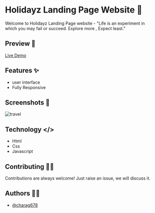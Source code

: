 # Holidayz Landing Page Website 🚗

Welcome to Holidayz Landing Page website - "Life is an experiment in which you may fail or succeed. Explore more , Expect least."


## Preview 👀

[Live Demo](https://exploringearthattractions.netlify.app/)

## Features ✨

- user interface
- Fully Responsive


## Screenshots 📸

![travel](https://github.com/user-attachments/assets/55459af5-f689-4509-acf3-c69e62bc1fe9)


## Technology </>

* Html
* Css
* Javascript


## Contributing 🤝🏼

Contributions are always welcome!
Just raise an issue, we will discuss it.


## Authors ✍🏻

- [@charag678](https://www.github.com/charag678)
